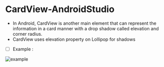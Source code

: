 # CardView-AndroidStudio
- In Android, CardView is another main element that can represent the information in a card manner with a drop shadow called elevation and corner radius.
- CardView uses elevation property on Lollipop for shadows

- [ ] Example :


![example](https://user-images.githubusercontent.com/101108540/174735923-fc0ebfc7-1853-494f-aedb-75d66caaab7c.jpg)

